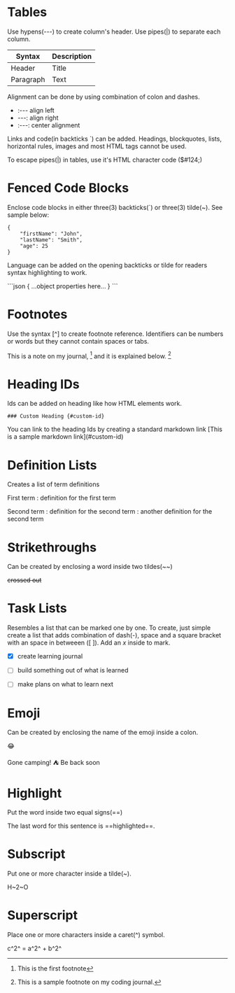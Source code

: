 
# Tables  

Use hypens(\-\-\-) to create column's header. Use pipes(|) to separate each column.  

| Syntax    | Description |
|-----------|-------------|
| Header    | Title       |
| Paragraph | Text        |

Alignment can be done by using combination of colon and dashes.  

- :--- align left
- ---: align right
- :---: center alignment

Links and code(in backticks `) can be added. Headings, blockquotes, lists, horizontal rules, images and most HTML tags cannot be used.  

To escape pipes(|) in tables, use it's HTML character code ($#124;)


# Fenced Code Blocks  

Enclose code blocks in either three(3) backticks(`) or three(3) tilde(~). See sample below:
```
{
    "firstName": "John",
    "lastName": "Smith",
    "age": 25
}
```  

Language can be added on the opening backticks or tilde for readers syntax highlighting to work.  

\`\`\`json
    {
        ...object properties  here...
    }
\`\`\`  


# Footnotes  

Use the syntax \[\^\] to create footnote reference. Identifiers can be numbers or words but they cannot contain spaces or tabs.

This is a note on my journal, [^1] and it is explained below. [^context]  

[^1]: This is the first footnote  

[^context]: This is a sample footnote on my coding journal.  


# Heading IDs  

Ids can be added on heading like how HTML elements work.

    ### Custom Heading {#custom-id}  

You can link to the heading Ids by creating a standard markdown link
    \[This is a sample markdown link\](#custom-id)  


# Definition Lists  

Creates a list of term definitions  

First term
: definition for the first term  

Second term
: definition for the second term
: another definition for the second term  


# Strikethroughs  

Can be created by enclosing a word inside two tildes(~~)  

~~crossed out~~  


# Task Lists  

Resembles a list that can be marked one by one. To create, just simple create a list that adds combination of dash(-), space and a square bracket with an space in betweeen ([ ]). Add an *x* inside to mark.  

- [x] create learning journal
- [ ] build something out of what is learned
- [ ] make plans on what to learn next  


# Emoji  

Can be created by enclosing the name of the emoji inside a colon.  

:joy:  

Gone camping! :tent: Be back soon


# Highlight  

Put the word inside two equal signs(==)  

The last word for this sentence is ==highlighted==.  


# Subscript  

Put one or more character inside a tilde(~).  

H~2~O  


# Superscript  

Place one or more characters inside a caret(^) symbol.  

c^2^ = a^2^ + b^2^  



